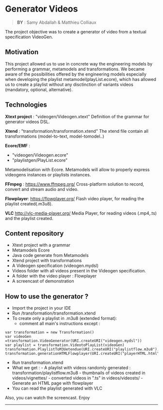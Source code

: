# Generator Videos


> **BY** : Samy Abdallah & Matthieu Colliaux

The project objective was to create a generator of video from a textual specification VideoGen.

Motivation
-------------
This project  allowed us to use in concrete way the engineering models by performing a grammar, metamodels and transformations. We became aware of the possibilities offered by the engineering models especially when developing the playlist metamodel(playList.ecore), which has allowed us to create a playlist without any disctinction of variants videos (mandatory, optional, alternative).

Technologies
-------------
**Xtext project** : "videogen/Videogen.xtext"
Definition of the grammar for generator videos DSL.

**Xtend**  :  "transformation/transformation.xtend"
The xtend file contain all transformations (model-to-text, model-tomodel..)

**Ecore/EMF** : 
- "videogen/Videogen.ecore"
- "playlistgen/PlayList.ecore"

Metamodelisation with Ecore.
Metamodels will allow to properly express videogens instances or playlists instances.

**FFmpeg** :  https://www.ffmpeg.org/
Cross-platform solution to record, convert and stream audio and video. 

**Flowplayer**: https://flowplayer.org/
Flash video player, for reading the playlist created(.m3u8).

**VLC** http://vlc-media-player.org/
Media Player, for reading  videos (.mp4,.ts) and the playlist created.

Content repository
-------------
- Xtext project with a grammar
- Metamodels Ecore
- Java code generate from Metamodels
- Xtend project with transformations
- A Videogen specification (videogen.mydsl)
- Videos folder with all videos present in the Videogen specification.
- A folder with the video player : Flowplayer
- A screencast of demonstration


How to use the generator ?
-------------
- Import the project in your IDE
- Run /transformation/transformation.xtend
- To create only a playlist in .m3u8 (extended format):
	- comment all main's instructions except :
	
```
var transformation = new Transformation()
var videoGen =transformation.VideoGenerator(URI.createURI("videogen.mydsl"))
var playlist = transformation.VideotoPlayList(videoGen)
transformation.PlaylistToM3Uetendue(URI.createURI("playlistflow.m3u8"),playlist)
transformation.generationHTMLFlowplayer(URI.createURI("playerHTML.html"))

``` 
  - Run transformation.xtend
  -  What we get :
  	- A playlist with videos randomly generated : transformation/playlistflow.m3u8
  	- thumbnails of videos created in videos/vignettes/
  	- converted videos in ".ts" in videos/videosts/ 
  	- Generate an HTML page with flowplayer
  - You can read the playlist generated with VLC

Also, you can watch the screencast. Enjoy

----------

